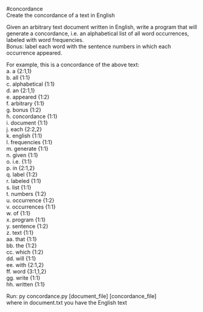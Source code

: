 #concordance  
Create the concordance of a text in English  

Given an arbitrary text document written in English, write a program that will generate a concordance, i.e. an alphabetical list of all word occurrences, labeled with word frequencies.  
Bonus: label each word with the sentence numbers in which each occurrence appeared.  

For example, this is a concordance of the above text:  
a.  a            {2:1,1}  
b.  all          {1:1}  
c.  alphabetical {1:1}  
d.  an           {2:1,1}  
e.  appeared     {1:2}    
f.  arbitrary    {1:1}  
g.  bonus        {1:2}  
h.  concordance  {1:1}  
i.  document     {1:1}  
j.  each         {2:2,2}  
k.  english      {1:1}  
l.  frequencies  {1:1}  
m.  generate     {1:1}  
n.  given        {1:1}  
o.  i.e.         {1:1}  
p.  in           {2:1,2}  
q.  label        {1:2}  
r.  labeled      {1:1}  
s.  list         {1:1}  
t.  numbers      {1:2}  
u.  occurrence   {1:2}  
v.  occurrences  {1:1}  
w.  of           {1:1}  
x.  program      {1:1}  
y.  sentence     {1:2}  
z.  text         {1:1}  
aa. that         {1:1}  
bb. the          {1:2}  
cc. which        {1:2}  
dd. will         {1:1}  
ee. with         {2:1,2}  
ff. word         {3:1,1,2}  
gg. write        {1:1}  
hh. written      {1:1}  
  
Run: py concordance.py [document_file] [concordance_file]  
where in document.txt you have the English text  
